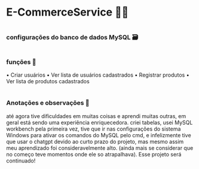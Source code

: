 ﻿# E-CommerceService 🧑‍💻
#

### configurações do banco de dados MySQL 🗃



#
### funções 🧾
 • Criar usuários
 • Ver lista de usuários cadastrados 
 • Registrar produtos 
 • Ver lista de produtos cadastrados 

#
### Anotações e observações 🚀

até agora tive dificuldades em muitas coisas e aprendi muitas outras, em geral está sendo uma experiência enriquecedora.
criei tabelas, usei MySQL workbench pela primeira vez, tive que ir nas configurações do sistema Windows para ativar os comandos do MySQL pelo cmd, e infelizmente tive que usar o chatgpt devido ao curto prazo do projeto, mas mesmo assim meu aprendizado foi consideravelmente alto. (ainda mais se considerar que no começo teve momentos onde ele so atrapalhava). Esse projeto será continuado!
